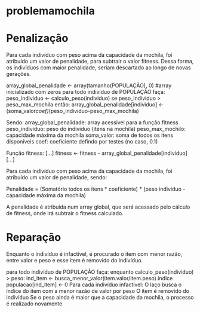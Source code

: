 # problemamochila

# Penalização

Para cada indivíduo com peso acima da capacidade da mochila, foi atribuído um valor de penalidade, para subtrair o valor fitness. Dessa forma, os indivíduos com maior penalidade, seriam descartado ao longo de novas gerações.
 
array_global_penalidade <- array(tamanho(POPULAÇÃO), 0) #array inicializado com zeros
para todo indivíduo de POPULAÇÃO faça:
    peso_individuo <- calculo_peso(individuo)
    se peso_individuo > peso_max_mochila então:
    array_global_penalidade[individuo] <- (soma_valor*coef)*(peso_individuo-peso_max_mochila)

Sendo: 
array_global_penalidade: array acessivel para a função fitness
peso_individuo: peso do individuo (itens na mochila)
peso_max_mochilo: capacidade máxima da mochila
soma_valor: soma de todos os itens disponíveis
coef: coeficiente defindo por testes (no caso, 0.1)

Função fitness:
    [...]
    fitness <- fitness - array_global_penalidade[individuo]
    [...]


Para cada indivíduo com peso acima da capacidade da mochila, foi atribuído um valor de penalidade, sendo:

Penalidade = (Somatório todos os itens * coeficiente) * (peso individuo - capacidade máxima da mochila)

A penalidade é atribuída num array global, que será acessado pelo cálculo de fitness, onde irá subtrair o fitness calculado.

# Reparação

Enquanto o indivíduo é infactível, é procurado o item com menor razão, entre valor e peso e esse item é removido do indivíduo.

para todo indivíduo de POPULAÇÃO faça:
    enquanto calculo_peso(individuo) > peso:
        ind_item <- busca_menor_valor(item.valor/item.peso).indice
        populacao[ind_item] <- 0
Para cada indivíduo infactível:
O laço busca o índice do item com a menor razão de valor por peso 
O item é removido do indivíduo
Se o peso ainda é maior que a capacidade da mochila, o processo é realizado novamente
